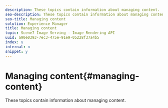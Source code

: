 ```yaml
---
description: These topics contain information about managing content.
seo-description: These topics contain information about managing content.
seo-title: Managing content
solution: Experience Manager
title: Managing content
topic: Scene7 Image Serving - Image Rendering API
uuid: a90e0393-7ec3-475e-91e9-05228f37a4b5
index: y
internal: n
snippet: y
---
```


# Managing content{#managing-content}

These topics contain information about managing content.

